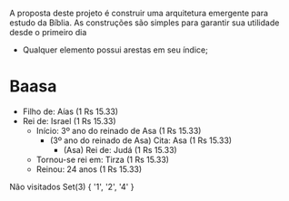 A proposta deste projeto é construir uma arquitetura emergente para estudo da Bíblia.
As construções são simples para garantir sua utilidade desde o primeiro dia
- Qualquer elemento possui arestas em seu índice;

# Baasa
- Filho de: Aías (1 Rs 15.33)
- Rei de: Israel (1 Rs 15.33)
  - Início: 3º ano do reinado de Asa (1 Rs 15.33)
    - (3º ano do reinado de Asa) Cita: Asa (1 Rs 15.33)
      - (Asa) Rei de: Judá (1 Rs 15.33)
  - Tornou-se rei em: Tirza (1 Rs 15.33)
  - Reinou: 24 anos (1 Rs 15.33)

Não visitados Set(3) { '1', '2', '4' }